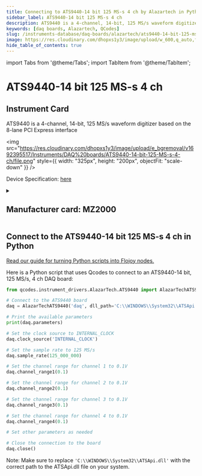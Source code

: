 ```yaml
---
title: Connecting to ATS9440-14 bit 125 MS-s 4 ch by Alazartech in Python
sidebar_label: ATS9440-14 bit 125 MS-s 4 ch
description: ATS9440 is a 4-channel, 14-bit, 125 MS/s waveform digitizer based on the 8-lane PCI Express interface
keywords: [daq boards, Alazartech, QCodes]
slug: /instruments-database/daq-boards/alazartech/ats9440-14-bit-125-ms-s-4-ch
image: https://res.cloudinary.com/dhopxs1y3/image/upload/w_600,q_auto,f_auto/e_bgremoval/v1692395517/Instruments/DAQ%20boards/ATS9440-14-bit-125-MS-s-4-ch/file.jpg
hide_table_of_contents: true
---
```


import Tabs from '@theme/Tabs';
import TabItem from '@theme/TabItem';

# ATS9440-14 bit 125 MS-s 4 ch

## Instrument Card

<div className="flex">

<div>

ATS9440 is a 4-channel, 14-bit, 125 MS/s waveform digitizer based on the 8-lane PCI Express interface

</div>

<img src="https://res.cloudinary.com/dhopxs1y3/image/upload/e_bgremoval/v1692395517/Instruments/DAQ%20boards/ATS9440-14-bit-125-MS-s-4-ch/file.png" style={{ width: "325px", height: "200px", objectFit: "scale-down" }} />

</div>

<div className="flex text-center">

<p>Device Specification: <a target="\_blank" href="https://www.alazartech.com/en/download/product/9057/307/ats9440-datasheet-and-specifications/1-4k/">here</a></p>

</div>

<details style={{ marginTop: "15px"}}>
<summary><h2>Manufacturer card: MZ2000</h2></summary>

<img src="https://res.cloudinary.com/dhopxs1y3/image/upload/v1692806158/Instruments/Vendor%20Logos/Alazartech.png" style={{ width: "100%", height: "170px",objectFit: "scale-down" }} />

Alazar Technologies Inc. (AlazarTech) was founded in 2003 with the goal of serving the test and measurement market, in general, and the embedded waveform digitizer (OEM) market segment, in particular, by providing highly differentiated, high performance instrumentation products at affordable prices.

<ul>
  <li>Headquarters: CANADA - QC</li>
  <li>Yearly Revenue (millions, USD): 4.0</li>
  <li>Vendor Website: <a href="https://www.alazartech.com/">here</a></li>
</ul>
</details>

## Connect to the ATS9440-14 bit 125 MS-s 4 ch in Python

[Read our guide for turning Python scripts into Flojoy nodes.](https://docs.flojoy.ai/custom-nodes/creating-custom-node/)
<Tabs>

<TabItem value="Flojoy" label="Flojoy" className="flojoy-instrument-tabs">

<NodeCardCollection category='WIDGET2000' manufacturer='MZ2000'></NodeCardCollection>

</TabItem>
<TabItem value="QCodes" label="QCodes">

Here is a Python script that uses Qcodes to connect to an ATS9440-14 bit, 125 MS/s, 4 ch DAQ board:

```python
from qcodes.instrument_drivers.AlazarTech.ATS9440 import AlazarTechATS9440

# Connect to the ATS9440 board
daq = AlazarTechATS9440('daq', dll_path='C:\\WINDOWS\\System32\\ATSApi.dll')

# Print the available parameters
print(daq.parameters)

# Set the clock source to INTERNAL_CLOCK
daq.clock_source('INTERNAL_CLOCK')

# Set the sample rate to 125 MS/s
daq.sample_rate(125_000_000)

# Set the channel range for channel 1 to 0.1V
daq.channel_range1(0.1)

# Set the channel range for channel 2 to 0.1V
daq.channel_range2(0.1)

# Set the channel range for channel 3 to 0.1V
daq.channel_range3(0.1)

# Set the channel range for channel 4 to 0.1V
daq.channel_range4(0.1)

# Set other parameters as needed

# Close the connection to the board
daq.close()
```

Note: Make sure to replace `'C:\\WINDOWS\\System32\\ATSApi.dll'` with the correct path to the ATSApi.dll file on your system.

</TabItem>
</Tabs>
